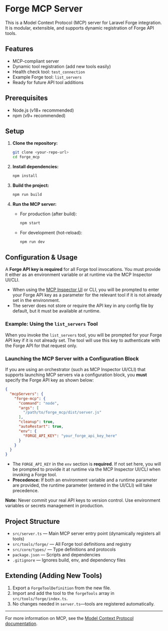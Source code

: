 # Forge MCP Server

This is a Model Context Protocol (MCP) server for Laravel Forge integration. It is modular, extensible, and supports dynamic registration of Forge API tools.

## Features
- MCP-compliant server
- Dynamic tool registration (add new tools easily)
- Health check tool: `test_connection`
- Example Forge tool: `list_servers`
- Ready for future API tool additions

## Prerequisites
- Node.js (v18+ recommended)
- npm (v9+ recommended)

## Setup

1. **Clone the repository:**
   ```sh
   git clone <your-repo-url>
   cd forge_mcp
   ```

2. **Install dependencies:**
   ```sh
   npm install
   ```

3. **Build the project:**
   ```sh
   npm run build
   ```

4. **Run the MCP server:**
   - For production (after build):
     ```sh
     npm start
     ```
   - For development (hot-reload):
     ```sh
     npm run dev
     ```

## Configuration & Usage

A **Forge API key is required** for all Forge tool invocations. You must provide it either as an environment variable or at runtime via the MCP Inspector UI/CLI.

- When using the [MCP Inspector UI](https://inspector.modelcontext.com/) or CLI, you will be prompted to enter your Forge API key as a parameter for the relevant tool if it is not already set in the environment.
- The server does not store or require the API key in any config file by default, but it must be available at runtime.

### Example: Using the `list_servers` Tool
When you invoke the `list_servers` tool, you will be prompted for your Forge API key if it is not already set. The tool will use this key to authenticate with the Forge API for that request only.

### Launching the MCP Server with a Configuration Block

If you are using an orchestrator (such as MCP Inspector UI/CLI) that supports launching MCP servers via a configuration block, you **must** specify the Forge API key as shown below:

```json
{
  "mcpServers": {
    "forge-mcp": {
      "command": "node",
      "args": [
        "/path/to/forge_mcp/dist/server.js"
      ],
      "cleanup": true,
      "autoRestart": true,
      "env": {
        "FORGE_API_KEY": "your_forge_api_key_here"
      }
    }
  }
}
```

- The `FORGE_API_KEY` in the `env` section is **required**. If not set here, you will be prompted to provide it at runtime via the MCP Inspector UI/CLI when invoking a Forge tool.
- **Precedence:** If both an environment variable and a runtime parameter are provided, the runtime parameter (entered in the UI/CLI) will take precedence.

**Note:**
Never commit your real API keys to version control. Use environment variables or secrets management in production.

## Project Structure
- `src/server.ts` — Main MCP server entry point (dynamically registers all tools)
- `src/tools/forge/` — All Forge tool definitions and registry
- `src/core/types/` — Type definitions and protocols
- `package.json` — Scripts and dependencies
- `.gitignore` — Ignores build, env, and dependency files

## Extending (Adding New Tools)
1. Export a `ForgeToolDefinition` from the new file.
2. Import and add the tool to the `forgeTools` array in `src/tools/forge/index.ts`.
3. No changes needed in `server.ts`—tools are registered automatically.

---

For more information on MCP, see the [Model Context Protocol documentation](https://modelcontextprotocol.org/). 